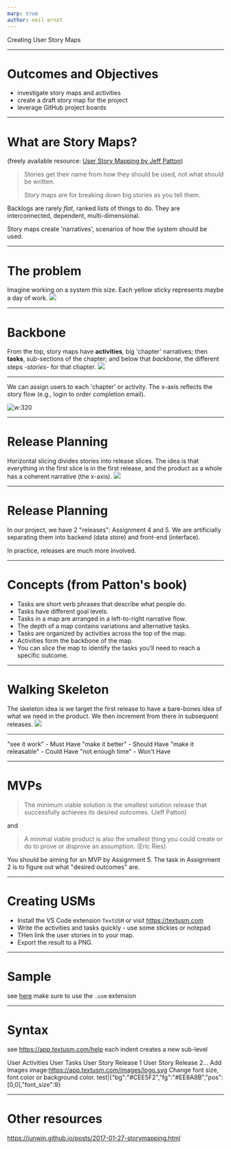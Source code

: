 ```yaml
---
marp: true
author: neil ernst
---
```

Creating User Story Maps

----
# Outcomes and Objectives
- investigate story maps and activities
- create a draft story map for the project
- leverage GitHub project boards

----
# What are Story Maps? 
(freely available resource: [User Story Mapping by Jeff Patton](https://search.library.uvic.ca/permalink/01VIC_INST/1ohem39/cdi_askewsholts_vlebooks_9781491904862))

> Stories get their name from how they should be used, not what should be written.
>
> Story maps are for breaking down big stories as you tell them.

Backlogs are rarely *flat*, ranked lists of things to do. They are interconnected, dependent, multi-dimensional.

Story maps create 'narratives', scenarios of how the system should be used.

----
# The problem
Imagine working on a system this size. Each yellow sticky represents maybe a day of work.
![](labs/usmp_0201.png.jpg)

----
# Backbone
From the top, story maps have **activities**, big 'chapter' narratives; then **tasks**, sub-sections of the chapter; and below that *backbone*, the different steps -*stories*- for that chapter.
![](labs/usmp_0202.png.jpg)

----
We can assign users to each 'chapter' or activity. The x-axis reflects the story flow (e.g., login to order completion email).

![w:320](labs/usmp_0203.png.jpg)

----
# Release Planning
Horizontal slicing divides stories into release slices. The idea is that everything in the first slice is in the first release, and the product as a whole has a coherent narrative (the x-axis).
![](labs/usmp_0204.png.jpg)

----
# Release Planning
In our project, we have 2 "releases": Assignment 4 and 5. We are artificially separating them into backend (data store) and front-end (interface).

In practice, releases are much more involved. 

----
# Concepts (from Patton's book)
- Tasks are short verb phrases that describe what people do.
- Tasks have different goal levels.
- Tasks in a map are arranged in a left-to-right narrative flow.
- The depth of a map contains variations and alternative tasks.
- Tasks are organized by activities across the top of the map.
- Activities form the backbone of the map.
- You can slice the map to identify the tasks you’ll need to reach a specific outcome.

----
# Walking Skeleton
The skeleton idea is we target the first release to have a bare-bones idea of what we need in the product. We then increment from there in subsequent releases.
![](labs/usmp_0404.png.jpg)

----
"see it work" - Must Have
"make it better" - Should Have
"make it releasable" - Could Have
"not enough time" - Won't Have

----
# MVPs
> The minimum viable solution is the smallest solution release that successfully achieves its desired outcomes. (Jeff Patton)

and
> A minimal viable product is also the smallest thing you could create or do to prove or disprove an assumption. (Eric Ries)

You should be aiming for an MVP by Assignment 5. 
The task in Assignment 2 is to figure out what "desired outcomes" are. 

----
# Creating USMs

- Install the VS Code extension `TextUSM` or visit https://textusm.com 
- Write the activities and tasks quickly - use some stickies or notepad
- THen link the user stories in to your map.
- Export the result to a PNG.

----
# Sample
see [here](labs/usm-sample.usm)
make sure to use the `.usm` extension

----
# Syntax
see https://app.textusm.com/help
each indent creates a new sub-level

User Activities
    User Tasks
        User Story Release 1
            User Story Release 2...
                Add Images
                    image:https://app.textusm.com/images/logo.svg
    Change font size, font color or background color.
        test|{"bg":"#CEE5F2","fg":"#EE8A8B","pos":[0,0],"font_size":9}

----
# Other resources
https://junwin.github.io/posts/2017-01-27-storymapping.html

